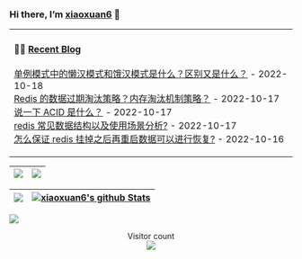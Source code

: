 ### Hi there, I’m [xiaoxuan6](https://xiaoxuan6.github.io/) 👋 

<table width="800px">
<tr>

<td valign="top" width="50%">

#### 🤹‍♀️ <a href="https://xiaoxuan6.github.io/" target="_blank">Recent Blog</a>

<!-- blog starts -->
<a href='https://xiaoxuan6.github.io/posts/d0f25b1e.html' target='_blank'>单例模式中的懒汉模式和饿汉模式是什么？区别又是什么？</a> - 2022-10-18<br/>
<a href='https://xiaoxuan6.github.io/posts/c3de022c.html' target='_blank'>Redis 的数据过期淘汰策略？内存淘汰机制策略？</a> - 2022-10-17<br/>
<a href='https://xiaoxuan6.github.io/posts/6fbb569b.html' target='_blank'>说一下 ACID 是什么？</a> - 2022-10-17<br/>
<a href='https://xiaoxuan6.github.io/posts/7123d6ec.html' target='_blank'>redis 常见数据结构以及使用场景分析?</a> - 2022-10-17<br/>
<a href='https://xiaoxuan6.github.io/posts/4411f1d4.html' target='_blank'>怎么保证 redis 挂掉之后再重启数据可以进行恢复?</a> - 2022-10-16<br/>

<!-- blog ends -->

</td>
</tr>

</table>

|<img src="https://github-readme-stats.vercel.app/api?username=xiaoxuan6&hide_title=true&hide_border=true&show_icons=true&include_all_commits=true&line_height=21&bg_color=0,EC6C6C,FFD479,FFFC79,73FA79&theme=graywhite&locale=cn" />|<img src="https://github-readme-stats.vercel.app/api/top-langs/?username=xiaoxuan6&layout=compact&theme=tokyonight&langs_count=10"/>|
|-|-|


|![](https://github-readme-stats.vercel.app/api?username=xiaoxuan6&&show_icons=true&title_color=ffffff&icon_color=bb2acf&text_color=daf7dc&bg_color=151515)|[![xiaoxuan6's github Stats](https://stats.justsong.cn/api/github?username=xiaoxuan6&theme=dark)](https://github.com/xiaoxuan6/xiaoxuan6/) |
|-|-|


![](https://activity-graph.herokuapp.com/graph?username=xiaoxuan6&theme=redical)


<p align="center"> 
  Visitor count<br>
  <img src="https://profile-counter.glitch.me/xiaoxuan6/count.svg" />
</p>
